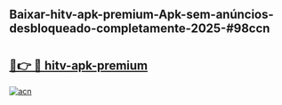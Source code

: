 ## Baixar-hitv-apk-premium-Apk-sem-anúncios-desbloqueado-completamente-2025-#98ccn

# <h2><a href="https://ainizakaria.my?title=hitv-apk-premium&ref=22M">🔗👉 🔴 hitv-apk-premium</a></h2>

[![acn](https://github.com/user-attachments/assets/0f9c940e-d8b0-45ae-aac7-cd30a18b3e1c)](https://ainizakaria.my?title=hitv-apk-premium&ref=22M)

